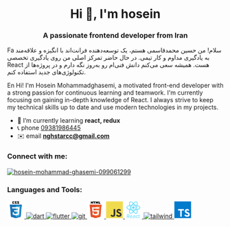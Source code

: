 <h1 align="center">Hi 👋, I'm hosein</h1>
<h3 align="center">A passionate frontend developer from Iran</h3>

Fa
سلام! من حسین محمدقاسمی هستم، یک توسعه‌دهنده فرانت‌اند با انگیزه و علاقه‌مند به یادگیری مداوم و کار تیمی. در حال حاضر تمرکز اصلی من روی یادگیری تخصصی React هست. همیشه سعی می‌کنم دانش فنی‌ام رو به‌روز نگه دارم و در پروژه‌ها از تکنولوژی‌های جدید استفاده کنم.

En
Hi! I'm Hosein Mohammadghasemi, a motivated front-end developer with a strong passion for continuous learning and teamwork. I'm currently focusing on gaining in-depth knowledge of React. I always strive to keep my technical skills up to date and use modern technologies in my projects.

- 🌱 I’m currently learning **react, redux**
- 📞 phone [09381986445](09381986445)
- ✉️ email **nghstarcc@gmail.com**

<h3 align="left">Connect with me:</h3>
<p align="left">
<a href="https://linkedin.com/in/hosein-mohammad-ghasemi-099061299" target="blank"><img align="center" src="https://raw.githubusercontent.com/rahuldkjain/github-profile-readme-generator/master/src/images/icons/Social/linked-in-alt.svg" alt="hosein-mohammad-ghasemi-099061299" height="30" width="40" /></a>
</p>

<h3 align="left">Languages and Tools:</h3>
<p align="left"> <a href="https://www.w3schools.com/css/" target="_blank" rel="noreferrer"> <img src="https://raw.githubusercontent.com/devicons/devicon/master/icons/css3/css3-original-wordmark.svg" alt="css3" width="40" height="40"/> </a> <a href="https://dart.dev" target="_blank" rel="noreferrer"> <img src="https://www.vectorlogo.zone/logos/dartlang/dartlang-icon.svg" alt="dart" width="40" height="40"/> </a> <a href="https://flutter.dev" target="_blank" rel="noreferrer"> <img src="https://www.vectorlogo.zone/logos/flutterio/flutterio-icon.svg" alt="flutter" width="40" height="40"/> </a> <a href="https://git-scm.com/" target="_blank" rel="noreferrer"> <img src="https://www.vectorlogo.zone/logos/git-scm/git-scm-icon.svg" alt="git" width="40" height="40"/> </a> <a href="https://www.w3.org/html/" target="_blank" rel="noreferrer"> <img src="https://raw.githubusercontent.com/devicons/devicon/master/icons/html5/html5-original-wordmark.svg" alt="html5" width="40" height="40"/> </a> <a href="https://developer.mozilla.org/en-US/docs/Web/JavaScript" target="_blank" rel="noreferrer"> <img src="https://raw.githubusercontent.com/devicons/devicon/master/icons/javascript/javascript-original.svg" alt="javascript" width="40" height="40"/> </a> <a href="https://reactjs.org/" target="_blank" rel="noreferrer"> <img src="https://raw.githubusercontent.com/devicons/devicon/master/icons/react/react-original-wordmark.svg" alt="react" width="40" height="40"/> </a> <a href="https://tailwindcss.com/" target="_blank" rel="noreferrer"> <img src="https://www.vectorlogo.zone/logos/tailwindcss/tailwindcss-icon.svg" alt="tailwind" width="40" height="40"/> </a> <a href="https://www.typescriptlang.org/" target="_blank" rel="noreferrer"> <img src="https://raw.githubusercontent.com/devicons/devicon/master/icons/typescript/typescript-original.svg" alt="typescript" width="40" height="40"/> </a> </p>
